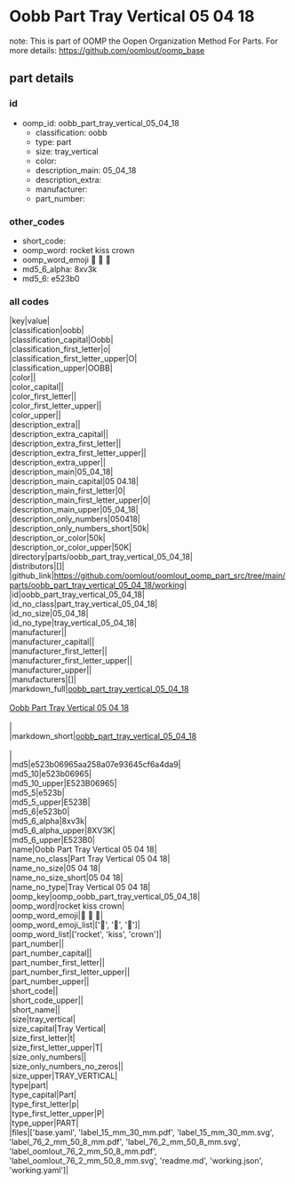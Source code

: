 # Oobb Part Tray Vertical 05 04 18  

note: This is part of OOMP the Oopen Organization Method For Parts. For more details: https://github.com/oomlout/oomp_base

##  part details





### id
* oomp_id: oobb_part_tray_vertical_05_04_18
  * classification: oobb
  * type: part
  * size: tray_vertical
  * color: 
  * description_main: 05_04_18
  * description_extra: 
  * manufacturer: 
  * part_number: 

### other_codes
* short_code: 
* oomp_word: rocket kiss crown
* oomp_word_emoji :rocket: :kiss: :crown:
* md5_6_alpha: 8xv3k
* md5_6: e523b0

### all codes 
|key|value|  
|classification|oobb|  
|classification_capital|Oobb|  
|classification_first_letter|o|  
|classification_first_letter_upper|O|  
|classification_upper|OOBB|  
|color||  
|color_capital||  
|color_first_letter||  
|color_first_letter_upper||  
|color_upper||  
|description_extra||  
|description_extra_capital||  
|description_extra_first_letter||  
|description_extra_first_letter_upper||  
|description_extra_upper||  
|description_main|05_04_18|  
|description_main_capital|05 04.18|  
|description_main_first_letter|0|  
|description_main_first_letter_upper|0|  
|description_main_upper|05_04_18|  
|description_only_numbers|050418|  
|description_only_numbers_short|50k|  
|description_or_color|50k|  
|description_or_color_upper|50K|  
|directory|parts/oobb_part_tray_vertical_05_04_18|  
|distributors|[]|  
|github_link|https://github.com/oomlout/oomlout_oomp_part_src/tree/main/parts/oobb_part_tray_vertical_05_04_18/working|  
|id|oobb_part_tray_vertical_05_04_18|  
|id_no_class|part_tray_vertical_05_04_18|  
|id_no_size|05_04_18|  
|id_no_type|tray_vertical_05_04_18|  
|manufacturer||  
|manufacturer_capital||  
|manufacturer_first_letter||  
|manufacturer_first_letter_upper||  
|manufacturer_upper||  
|manufacturers|[]|  
|markdown_full|[oobb_part_tray_vertical_05_04_18](https://github.com/oomlout/oomlout_oomp_part_src/tree/main/parts/oobb_part_tray_vertical_05_04_18/working)<br>[](https://github.com/oomlout/oomlout_oomp_part_src/tree/main/parts/oobb_part_tray_vertical_05_04_18/working)<br>[Oobb Part Tray Vertical 05 04 18](https://github.com/oomlout/oomlout_oomp_part_src/tree/main/parts/oobb_part_tray_vertical_05_04_18/working)<br><br>|  
|markdown_short|[oobb_part_tray_vertical_05_04_18](https://github.com/oomlout/oomlout_oomp_part_src/tree/main/parts/oobb_part_tray_vertical_05_04_18/working)<br><br>|  
|md5|e523b06965aa258a07e93645cf6a4da9|  
|md5_10|e523b06965|  
|md5_10_upper|E523B06965|  
|md5_5|e523b|  
|md5_5_upper|E523B|  
|md5_6|e523b0|  
|md5_6_alpha|8xv3k|  
|md5_6_alpha_upper|8XV3K|  
|md5_6_upper|E523B0|  
|name|Oobb Part Tray Vertical 05 04 18|  
|name_no_class|Part Tray Vertical 05 04 18|  
|name_no_size|05 04 18|  
|name_no_size_short|05 04 18|  
|name_no_type|Tray Vertical 05 04 18|  
|oomp_key|oomp_oobb_part_tray_vertical_05_04_18|  
|oomp_word|rocket kiss crown|  
|oomp_word_emoji|:rocket: :kiss: :crown:|  
|oomp_word_emoji_list|[':rocket:', ':kiss:', ':crown:']|  
|oomp_word_list|['rocket', 'kiss', 'crown']|  
|part_number||  
|part_number_capital||  
|part_number_first_letter||  
|part_number_first_letter_upper||  
|part_number_upper||  
|short_code||  
|short_code_upper||  
|short_name||  
|size|tray_vertical|  
|size_capital|Tray Vertical|  
|size_first_letter|t|  
|size_first_letter_upper|T|  
|size_only_numbers||  
|size_only_numbers_no_zeros||  
|size_upper|TRAY_VERTICAL|  
|type|part|  
|type_capital|Part|  
|type_first_letter|p|  
|type_first_letter_upper|P|  
|type_upper|PART|  
|files|['base.yaml', 'label_15_mm_30_mm.pdf', 'label_15_mm_30_mm.svg', 'label_76_2_mm_50_8_mm.pdf', 'label_76_2_mm_50_8_mm.svg', 'label_oomlout_76_2_mm_50_8_mm.pdf', 'label_oomlout_76_2_mm_50_8_mm.svg', 'readme.md', 'working.json', 'working.yaml']|  
